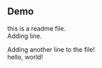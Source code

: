 ## Demo
this is a readme file.  
Adding line.  
  
Adding another line to the file!  
hello, world!  
